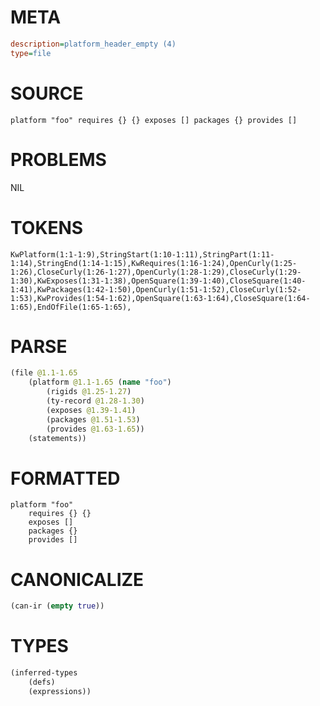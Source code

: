 # META
~~~ini
description=platform_header_empty (4)
type=file
~~~
# SOURCE
~~~roc
platform "foo" requires {} {} exposes [] packages {} provides []
~~~
# PROBLEMS
NIL
# TOKENS
~~~zig
KwPlatform(1:1-1:9),StringStart(1:10-1:11),StringPart(1:11-1:14),StringEnd(1:14-1:15),KwRequires(1:16-1:24),OpenCurly(1:25-1:26),CloseCurly(1:26-1:27),OpenCurly(1:28-1:29),CloseCurly(1:29-1:30),KwExposes(1:31-1:38),OpenSquare(1:39-1:40),CloseSquare(1:40-1:41),KwPackages(1:42-1:50),OpenCurly(1:51-1:52),CloseCurly(1:52-1:53),KwProvides(1:54-1:62),OpenSquare(1:63-1:64),CloseSquare(1:64-1:65),EndOfFile(1:65-1:65),
~~~
# PARSE
~~~clojure
(file @1.1-1.65
	(platform @1.1-1.65 (name "foo")
		(rigids @1.25-1.27)
		(ty-record @1.28-1.30)
		(exposes @1.39-1.41)
		(packages @1.51-1.53)
		(provides @1.63-1.65))
	(statements))
~~~
# FORMATTED
~~~roc
platform "foo"
	requires {} {}
	exposes []
	packages {}
	provides []
~~~
# CANONICALIZE
~~~clojure
(can-ir (empty true))
~~~
# TYPES
~~~clojure
(inferred-types
	(defs)
	(expressions))
~~~
